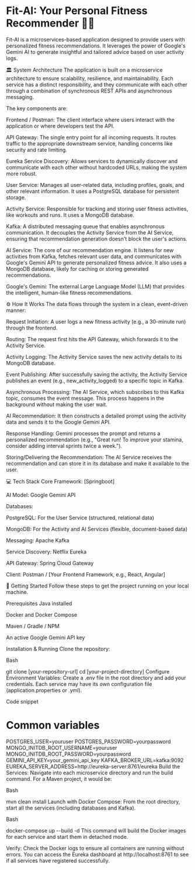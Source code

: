 # Fit-AI: Your Personal Fitness Recommender 🏋️‍♂️
Fit-AI is a microservices-based application designed to provide users with personalized fitness recommendations. It leverages the power of Google's Gemini AI to generate insightful and tailored advice based on user activity logs.

🏛️ System Architecture
The application is built on a microservice architecture to ensure scalability, resilience, and maintainability. Each service has a distinct responsibility, and they communicate with each other through a combination of synchronous REST APIs and asynchronous messaging.

The key components are:

Frontend / Postman: The client interface where users interact with the application or where developers test the API.

API Gateway: The single entry point for all incoming requests. It routes traffic to the appropriate downstream service, handling concerns like security and rate limiting.

Eureka Service Discovery: Allows services to dynamically discover and communicate with each other without hardcoded URLs, making the system more robust.

User Service: Manages all user-related data, including profiles, goals, and other relevant information. It uses a PostgreSQL database for persistent storage.

Activity Service: Responsible for tracking and storing user fitness activities, like workouts and runs. It uses a MongoDB database.

Kafka: A distributed messaging queue that enables asynchronous communication. It decouples the Activity Service from the AI Service, ensuring that recommendation generation doesn't block the user's actions.

AI Service: The core of our recommendation engine. It listens for new activities from Kafka, fetches relevant user data, and communicates with Google's Gemini API to generate personalized fitness advice. It also uses a MongoDB database, likely for caching or storing generated recommendations.

Google's Gemini: The external Large Language Model (LLM) that provides the intelligent, human-like fitness recommendations.

⚙️ How It Works
The data flows through the system in a clean, event-driven manner:

Request Initiation: A user logs a new fitness activity (e.g., a 30-minute run) through the frontend.

Routing: The request first hits the API Gateway, which forwards it to the Activity Service.

Activity Logging: The Activity Service saves the new activity details to its MongoDB database.

Event Publishing: After successfully saving the activity, the Activity Service publishes an event (e.g., new_activity_logged) to a specific topic in Kafka.

Asynchronous Processing: The AI Service, which subscribes to this Kafka topic, consumes the event message. This process happens in the background without making the user wait.

AI Recommendation: It then constructs a detailed prompt using the activity data and sends it to the Google Gemini API.

Response Handling: Gemini processes the prompt and returns a personalized recommendation (e.g., "Great run! To improve your stamina, consider adding interval sprints twice a week.").

Storing/Delivering the Recommendation: The AI Service receives the recommendation and can store it in its database and make it available to the user.

💻 Tech Stack
Core Framework: [Springboot]

AI Model: Google Gemini API

Databases:

PostgreSQL: For the User Service (structured, relational data)

MongoDB: For the Activity and AI Services (flexible, document-based data)

Messaging: Apache Kafka

Service Discovery: Netflix Eureka

API Gateway: Spring Cloud Gateway

Client: Postman / [Your Frontend Framework, e.g., React, Angular]

🔧 Getting Started
Follow these steps to get the project running on your local machine.

Prerequisites
Java installed

Docker and Docker Compose

Maven / Gradle / NPM

An active Google Gemini API key

Installation & Running
Clone the repository:

Bash

git clone [your-repository-url]
cd [your-project-directory]
Configure Environment Variables:
Create a .env file in the root directory and add your credentials. Each service may have its own configuration file (application.properties or .yml).

Code snippet

# Common variables
POSTGRES_USER=youruser
POSTGRES_PASSWORD=yourpassword
MONGO_INITDB_ROOT_USERNAME=youruser
MONGO_INITDB_ROOT_PASSWORD=yourpassword
GEMINI_API_KEY=your_gemini_api_key
KAFKA_BROKER_URL=kafka:9092
EUREKA_SERVER_ADDRESS=http://eureka-server:8761/eureka
Build the Services:
Navigate into each microservice directory and run the build command. For a Maven project, it would be:

Bash

mvn clean install
Launch with Docker Compose:
From the root directory, start all the services (including databases and Kafka).

Bash

docker-compose up --build -d
This command will build the Docker images for each service and start them in detached mode.

Verify:
Check the Docker logs to ensure all containers are running without errors. You can access the Eureka dashboard at http://localhost:8761 to see if all services have registered successfully.
